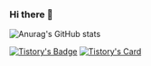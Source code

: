 ### Hi there 👋

<!--
**EririnG/EririnG** is a ✨ _special_ ✨ repository because its `README.md` (this file) appears on your GitHub profile.

Here are some ideas to get you started:

- 🔭 I’m currently working on ...
- 🌱 I’m currently learning ...
- 👯 I’m looking to collaborate on ...
- 🤔 I’m looking for help with ...
- 💬 Ask me about ...
- 📫 How to reach me: ...
- 😄 Pronouns: ...
- ⚡ Fun fact: ...
-->

![Anurag's GitHub stats](https://github-readme-stats.vercel.app/api?username=EririnG&show_icons=true&theme=radical)

[![Tistory's Badge](https://github-readme-tistory-card.vercel.app/api/badge?name=Erin)](https://github.com/loosie/github-readme-tistory-card)
[![Tistory's Card](https://github-readme-tistory-card.vercel.app/api/badge?name=erin-loft&postId=default)](https://github.com/loosie/github-readme-tistory-card)
